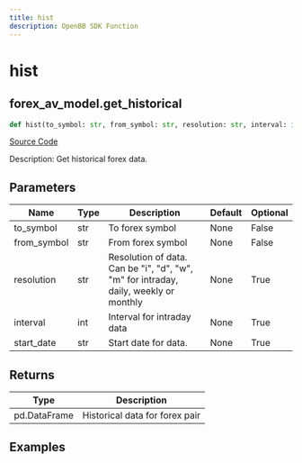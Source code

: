 ```yaml
---
title: hist
description: OpenBB SDK Function
---
```

# hist

## forex_av_model.get_historical

```python
def hist(to_symbol: str, from_symbol: str, resolution: str, interval: int, start_date: str) -> DataFrame:
```
[Source Code](https://github.com/OpenBB-finance/OpenBBTerminal/tree/main/openbb_terminal/forex/av_model.py#L96)

Description: Get historical forex data.

## Parameters

| Name | Type | Description | Default | Optional |
| ---- | ---- | ----------- | ------- | -------- |
| to_symbol | str | To forex symbol | None | False |
| from_symbol | str | From forex symbol | None | False |
| resolution | str | Resolution of data.  Can be "i", "d", "w", "m" for intraday, daily, weekly or monthly | None | True |
| interval | int | Interval for intraday data | None | True |
| start_date | str | Start date for data. | None | True |

## Returns

| Type | Description |
| ---- | ----------- |
| pd.DataFrame | Historical data for forex pair |

## Examples


